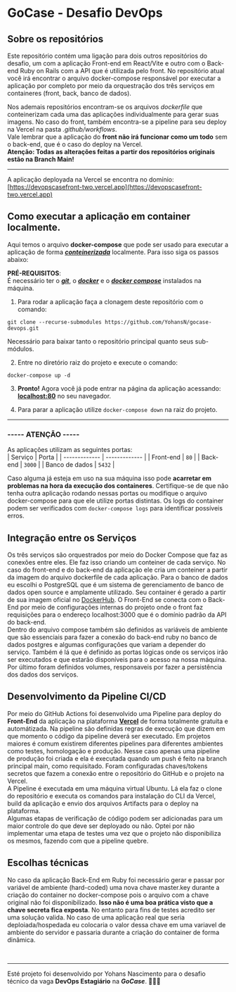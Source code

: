 # GoCase - Desafio DevOps
## Sobre os repositórios
Este repositório contém uma ligação para dois outros repositórios do desafio, um com a aplicação Front-end em React/Vite e outro com o Back-end Ruby on Rails com a API que é utilizada pelo front. No repositório atual você irá encontrar o arquivo docker-compose responsável por executar a aplicação por completo por meio da orquestração dos três serviços em containeres (front, back, banco de dados).

Nos ademais repositórios encontram-se os arquivos *dockerfile* que conteinerizam cada uma das aplicações individualmente para gerar suas imagens. No caso do front, também encontra-se a pipeline para seu deploy na Vercel na pasta *.github/workflows*. <br>
Vale lembrar que a aplicação do **front não irá funcionar como um todo** sem o back-end, que é o caso do deploy na Vercel. <br>
**Atenção: Todas as alterações feitas a partir dos repositórios originais estão na Branch Main!**

---
A aplicação deployada na Vercel se encontra no domínio:
[https://devopscasefront-two.vercel.app](https://devopscasefront-two.vercel.app)

## Como executar a aplicação em container localmente.
Aqui temos o arquivo **docker-compose** que pode ser usado para executar a aplicação de forma ***[conteinerizada](https://aws.amazon.com/pt/what-is/containerization/)*** localmente. Para isso siga os passos abaixo:

**PRÉ-REQUISITOS**: <br>
É necessário ter o ***[git](https://git-scm.com/book/pt-br/v2/Começando-Instalando-o-Git)***, o ***[docker](https://www.digitalocean.com/community/tutorials/how-to-install-and-use-docker-on-ubuntu-20-04-pt)*** e o ***[docker compose](https://www.digitalocean.com/community/tutorials/how-to-install-and-use-docker-compose-on-ubuntu-20-04-pt)*** instalados na máquina.

1. Para rodar a aplicação faça a clonagem deste repositório com o comando:
```
git clone --recurse-submodules https://github.com/YohansN/gocase-devops.git
```
Necessário para baixar tanto o repositório principal quanto seus sub-módulos.

2. Entre no diretório raiz do projeto e execute o comando:
```
docker-compose up -d
```

3. **Pronto!** Agora você já pode entrar na página da aplicação acessando: **[localhost:80](localhost:80)** no seu navegador.
   
4. Para parar a aplicação utilize ``` docker-compose down ``` na raiz do projeto.

---
### ----- ATENÇÃO -----
As aplicações utilizam as seguintes portas: <br>
| Serviço  | Porta |
| ------------- | ------------- |
| Front-end | `80`  |
| Back-end  | `3000`  |
| Banco de dados  | `5432`  |

Caso alguma já esteja em uso na sua máquina isso pode **acarretar em problemas na hora da execução dos containeres**. Certifique-se de que não tenha outra aplicação rodando nessas portas ou modifique o arquivo docker-compose para que ele utilize portas distintas.
Os logs do container podem ser verificados com ```docker-compose logs``` para identificar possíveis erros.

## Integração entre os Serviços
Os três serviços são orquestrados por meio do Docker Compose que faz as conexões entre eles. Ele faz isso criando um conteiner de cada serviço. No caso do front-end e do back-end da aplicação ele cria um conteiner a partir da imagem do arquivo dockerfile de cada aplicação. Para o banco de dados eu escolhi o PostgreSQL que é um sistema de gerenciamento de banco de dados open source e amplamente utilizado. Seu container é gerado a partir de sua imagem oficial no [DockerHub](https://hub.docker.com/_/postgres). O Front-End se conecta com o Back-End por meio de configurações internas do projeto onde o front faz requisições para o endereço localhost:3000 que é o domínio padrão da API do back-end.<br>
Dentro do arquivo compose também são definidos as variáveis de ambiente que são essenciais para fazer a conexão do back-end ruby no banco de dados postgres e algumas configurações que variam a depender do serviço. Também é lá que é definido as portas lógicas onde os serviços irão ser executados e que estarão disponíveis para o acesso na nossa máquina. Por último foram definidos volumes, responsaveis por fazer a persistência dos dados dos serviços.

## Desenvolvimento da Pipeline CI/CD
Por meio do GitHub Actions foi desenvolvido uma Pipeline para deploy do **Front-End** da aplicação na plataforma **[Vercel](https://vercel.com/home)** de forma totalmente gratuita e automátizada. Na pipeline são definidas regras de execução que dizem em que momento o código da pipeline deverá ser executado. Em projetos maiores é comum existirem diferentes pipelines para diferentes ambientes como testes, homologação e produção. Nesse caso apenas uma pipeline de produção foi criada e ela é executada quando um push é feito na branch principal main, como requisitado. Foram configuradas chaves/tokens secretos que fazem a conexão entre o repositório do GitHub e o projeto na Vercel. <br>
A Pipeline é executada em uma máquina virtual Ubuntu. Lá ela faz o clone do repositório e executa os comandos para instalação do CLI da Vercel, build da aplicação e envio dos arquivos Artifacts para o deploy na plataforma. <br>
Algumas etapas de verificação de código podem ser adicionadas para um maior controle do que deve ser deployado ou não. Optei por não implementar uma etapa de testes uma vez que o projeto não disponibiliza os mesmos, fazendo com que a pipeline quebre.

## Escolhas técnicas
No caso da aplicação Back-End em Ruby foi necessário gerar e passar por variável de ambiente (hard-coded) uma nova chave master.key durante a criação do container no docker-compose pois o arquivo com a chave original não foi disponibilizado. **Isso não é uma boa prática visto que a chave secreta fica exposta**. No entanto para fins de testes acredito ser uma solução valida. No caso de uma aplicação real que seria deploiada/hospedada eu colocaria o valor dessa chave em uma variavel de ambiente do servidor e passaria durante a criação do container de forma dinâmica.

<br>

---
Esté projeto foi desenvolvido por Yohans Nascimento para o desafio técnico da vaga **DevOps Estagiário** na ***GoCase***. 🐋📱🌐